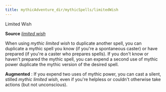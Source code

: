 ```yaml
---
title: mythicAdventure_dir/mythicSpells/limitedWish
---
```

Limited Wish

**Source** [_limited wish_](spell_dir/limitedWish#_limited-wish)

When using _mythic limited wish_ to duplicate another spell, you can duplicate a mythic spell you know (if you're a spontaneous caster) or have prepared (if you're a caster who prepares spells). If you don't know or haven't prepared the mythic spell, you can expend a second use of mythic power duplicate the mythic version of the desired spell.

**Augmented** : If you expend two uses of mythic power, you can cast a silent, stilled _mythic limited wish_, even if you're helpless or couldn't otherwise take actions (but not unconscious).

